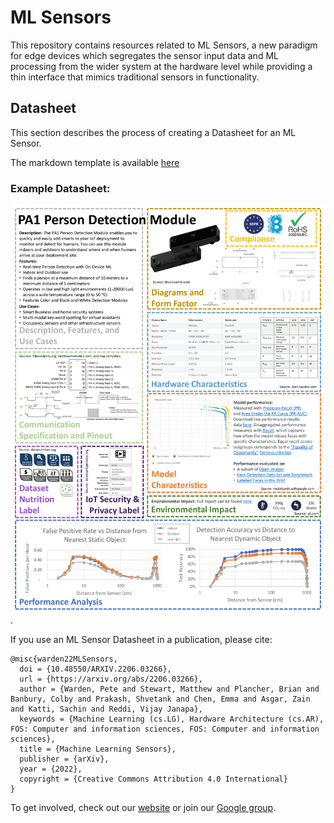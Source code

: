 # ML Sensors
This repository contains resources related to ML Sensors, a new paradigm for edge devices which segregates the sensor input data and ML processing from the wider system at the hardware level while providing a thin interface that mimics traditional sensors in functionality.

## Datasheet
This section describes the process of creating a Datasheet for an ML Sensor.

The markdown template is available [here](https://github.com/harvard-edge/ML-Sensor-Datasheet/blob/main/ML-Sensor-Datasheet-Template.md)

### Example Datasheet:
![Example Datasheet](https://github.com/harvard-edge/ML-Sensor-Datasheet/blob/main/example-ML-Sensor-Datasheet.png).

If you use an ML Sensor Datasheet in a publication, please cite:
```
@misc{warden22MLSensors,
  doi = {10.48550/ARXIV.2206.03266},
  url = {https://arxiv.org/abs/2206.03266},
  author = {Warden, Pete and Stewart, Matthew and Plancher, Brian and Banbury, Colby and Prakash, Shvetank and Chen, Emma and Asgar, Zain and Katti, Sachin and Reddi, Vijay Janapa},
  keywords = {Machine Learning (cs.LG), Hardware Architecture (cs.AR), FOS: Computer and information sciences, FOS: Computer and information sciences},
  title = {Machine Learning Sensors},
  publisher = {arXiv},
  year = {2022},
  copyright = {Creative Commons Attribution 4.0 International}
}
```

To get involved, check out our [website](http://mlsensors.org) or join our [Google group](ml-sensors@googlegroups.com).
